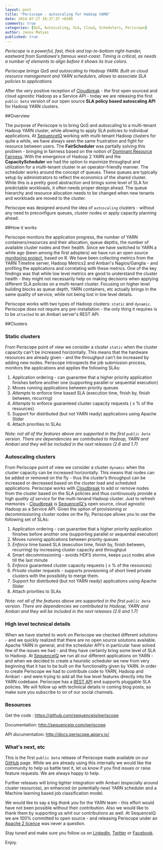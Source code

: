 ```yaml
---
layout: post
title: "Periscope - autoscaling for Hadoop YARN"
date: 2014-07-27 18:37:37 +0200
comments: true
categories: [QoS, Autoscaling, SLA, Cloud, Schedulers, Periscope]
author: Janos Matyas
published: true
---
```



*Periscope is a powerful, fast, thick and top-to-bottom right-hander, eastward from Sumbawa's famous west-coast. Timing is critical, as needs a number of elements to align before it shows its true colors.*

*Periscope brings QoS and autoscaling to Hadoop YARN. Built on cloud resource management and YARN schedulers, allows to associate SLA policies to applications.*

After the very positive reception of [Cloudbreak](https://cloudbreak.sequenceiq.com/) - the first open sourced and cloud agnostic Hadoop as a Service API - today we are releasing the first `public beta` version of our open source **SLA policy based autoscaling API** for Hadoop YARN clusters.

##Overview

The purpose of Periscope is to bring QoS and autoscaling to a multi-tenant Hadoop YARN cluster, while allowing to apply SLA policies to individual applications.
At [SequenceIQ](http://sequenceiq.com) working with multi-tenant Hadoop clusters for quite a while, we have always seen the same frustration and fight for resource between users.
The **FairScheduler** was partially solving this problem - bringing in fairness based on the notion of [Dominant Resource Fairness](http://static.usenix.org/event/nsdi11/tech/full_papers/Ghodsi.pdf).
With the emergence of Hadoop 2 YARN and the **CapacityScheduler** we had the option to maximize throughput and utilization for a multi-tenant cluster in an operator-friendly manner.
The scheduler works around the concept of queues. These queues are typically setup by administrators to reflect the economics of the shared cluster.
While this is a pretty good abstraction and brings some level of SLA for predictable workloads, it often needs proper design ahead.
The queue hierarchy and resource allocation needs to be changed when new tenants and workloads are moved to the cluster.

Periscope was designed around the idea of `autoscaling` clusters - without any need to preconfigure queues, cluster nodes or apply capacity planning ahead.

##How it works

Periscope monitors the application progress, the number of YARN containers/resources and their allocation, queue depths, the number of available cluster nodes and their health. 
Since we have switched to YARN a while ago (been among the first adopters) we have run an open source [monitoring project](https://github.com/sequenceiq/yarn-monitoring), based on R.
We have been collecting metrics from the YARN Timeline server, Hadoop Metrics2 and Ambari's Nagios/Ganglia - and profiling the applications and correlating with these metrics.
One of the key findings was that while low level metrics are good to understand the cluster health - they might not necessarily help on making decisions when applying different SLA policies on a multi-tenant cluster. 
Focusing on higher level building blocks as queue depth, YARN containers, etc actually brings in the same quality of service, while not being lost in low level details.

Periscope works with two types of Hadoop clusters: `static` and `dynamic`. Periscope does not require any pre-installation - the only thing it requires is to be `attached` to an Ambari server's REST API.

##Clusters

### Static clusters
From Periscope point of view we consider a cluster `static` when the cluster capacity can't be increased horizontally.
This means that the hardware resources are already given - and the throughput can't be increased by adding new nodes.
Periscope introspects the job submission process, monitors the applications and applies the following SLAs:

  1. Application ordering - can guarantee that a higher priority application finishes before another one (supporting parallel or sequential execution)
  2. Moves running applications between priority queues
  3. *Attempts* to enforce time based SLA (execution time, finish by, finish between, recurring)
  4. *Attempts* to enforce guaranteed cluster capacity requests ( x % of the resources)
  5. Support for distributed (but not YARN ready) applications using Apache Slider
  6. Attach priorities to SLAs
  
_Note: not all of the features above are supported in the first `public beta` version. There are dependencies we contributed to Hadoop, YARN and Ambari and they will be included in the next releases (2.6 and 1.7)_


### Autoscaling clusters
From Periscope point of view we consider a cluster `dynamic` when the cluster capacity can be increased horizontally.
This means that nodes can be added or removed on the fly - thus the cluster’s throughput can be increased or decreased based on the cluster load and scheduled applications.
Periscope works with [Cloudbreak](http://sequenceiq.com/cloudbreak/) to add or remove nodes from the cluster based on the SLA policies and thus continuously provide a high *quality of service* for the multi-tenand Hadoop cluster.
Just to refresh memories - [Cloudbreak](http://sequenceiq.com/products.html) is [SequenceIQ's](http://sequenceiq.com) open source, cloud agnostic Hadoop as a Service API.
Given the option of provisioning or decommissioning cluster nodes on the fly, Periscope allows you to use the following set of SLAs:

  1. Application ordering - can guarantee that a higher priority application finishes before another one (supporting parallel or sequential execution)
  2. Moves running applications between priority queues
  3. *Enforce* time based SLA (execution time, finish by, finish between, recurring) by increasing cluster capacity and throughput
  4. Smart decommissioning - avoids HDFS storms, keeps `paid` nodes alive till the last minute
  5. *Enforce* guaranteed cluster capacity requests ( x % of the resources)
  6. *Private* cluster requests - supports provisioning of short lived private clusters with the possibility to merge them.
  7. Support for distributed (but not YARN ready) applications using Apache Slider
  8. Attach priorities to SLAs

_Note: not all of the features above are supported in the first `public beta` version. There are dependencies we contributed to Hadoop, YARN and Ambari and they will be included in the next releases (2.6 and 1.7)_


### High level technical details  

When we have started to work on Periscope we checked different solutions - and we quickly realized that there are no open source solutions available.
Apache YARN in general, and the scheduler API's in particular have solved few of the issues we had - and they have certainly bring some level of SLA to Hadoop.
At [SequenceIQ](https://sequenceiq.com) we run all our different applications on YARN - and when we decided to create a heuristic scheduler we new from very beginning that it has to be built on the functionality given by YARN.
In order to create Periscope we had to contribute code to YARN, Hadoop and Ambari - and were trying to add all the low level features directly into the YARN codebase.
Periscope has a [REST API](http://docs.periscope.apiary.io/) and supports pluggable SLA policies.
We will follow up with technical details in coming blog posts, so make sure you subscribe to on of our social channels.

### Resources

Get the code : https://github.com/sequenceiq/periscope

Documentation: http://sequenceiq.com/periscope

API documentation: http://docs.periscope.apiary.io/ 

### What's next, etc

This is the first `public beta` release of Periscope made available on our [GitHub](https://github.com/sequenceiq/periscope) page.
While we are already using this internally we would like the community to help us battle test it, let us know if you find issues or raise feature requests. We are always happy to help.

Further releases will bring tighter integration with Ambari (especially around cluster resources), an enhanced (or potentially new) YARN scheduler and a Machine learning based job classification model.

We would like to say a big *thank you* for the YARN team - this effort would have not been possible without their contribution. Also we would like to thank them by supporting us whit our contributions as well.
At SequenceIQ we are 100% committed to open source - and releasing Periscope under an [Apache 2 licence](http://www.apache.org/licenses/LICENSE-2.0) was never a question.

Stay tuned and make sure you follow us on [LinkedIn](https://www.linkedin.com/company/sequenceiq/), [Twitter](https://twitter.com/sequenceiq) or [Facebook](https://www.facebook).

Enjoy.
